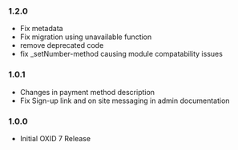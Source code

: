 ### 1.2.0
* Fix metadata
* Fix migration using unavailable function
* remove deprecated code
* fix _setNumber-method causing module compatability issues

### 1.0.1
* Changes in payment method description
* Fix Sign-up link and  on site messaging in admin documentation

### 1.0.0
* Initial OXID 7 Release